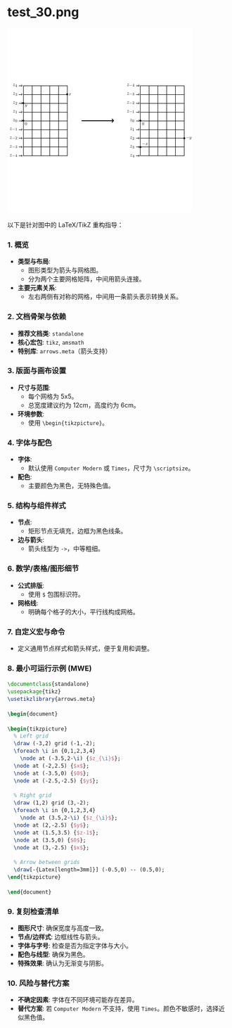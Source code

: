 # test_30.png

![test_30.png](../../../eval_dataset/images/test_30.png)

以下是针对图中的 LaTeX/TikZ 重构指导：

### 1. 概览
- **类型与布局**: 
  - 图形类型为箭头与网格图。
  - 分为两个主要网格矩阵，中间用箭头连接。
- **主要元素关系**:
  - 左右两侧有对称的网格，中间用一条箭头表示转换关系。

### 2. 文档骨架与依赖
- **推荐文档类**: `standalone`
- **核心宏包**: `tikz`, `amsmath`
- **特别库**: `arrows.meta`（箭头支持）

### 3. 版面与画布设置
- **尺寸与范围**:
  - 每个网格为 5x5。
  - 总宽度建议约为 12cm，高度约为 6cm。
- **环境参数**: 
  - 使用 `\begin{tikzpicture}`。

### 4. 字体与配色
- **字体**:
  - 默认使用 `Computer Modern` 或 `Times`，尺寸为 `\scriptsize`。
- **配色**:
  - 主要颜色为黑色，无特殊色值。

### 5. 结构与组件样式
- **节点**:
  - 矩形节点无填充，边框为黑色线条。
- **边与箭头**:
  - 箭头线型为 `->`，中等粗细。

### 6. 数学/表格/图形细节
- **公式排版**:
  - 使用 `$` 包围标识符。
- **网格线**:
  - 明确每个格子的大小，平行线构成网格。

### 7. 自定义宏与命令
- 定义通用节点样式和箭头样式，便于复用和调整。

### 8. 最小可运行示例 (MWE)
```latex
\documentclass{standalone}
\usepackage{tikz}
\usetikzlibrary{arrows.meta}

\begin{document}

\begin{tikzpicture}
  % Left grid
  \draw (-3,2) grid (-1,-2);
  \foreach \i in {0,1,2,3,4}
    \node at (-3.5,2-\i) {$z_{\i}$};
  \node at (-2,2.5) {$x$};
  \node at (-3.5,0) {$0$};
  \node at (-2.5,-2.5) {$y$};

  % Right grid
  \draw (1,2) grid (3,-2);
  \foreach \i in {0,1,2,3,4}
    \node at (3.5,2-\i) {$z_{\i}$};
  \node at (2,-2.5) {$y$};
  \node at (1.5,3.5) {$z-1$};
  \node at (3.5,0) {$0$};
  \node at (3,-2.5) {$x$};

  % Arrow between grids
  \draw[-{Latex[length=3mm]}] (-0.5,0) -- (0.5,0);
\end{tikzpicture}

\end{document}
```

### 9. 复刻检查清单
- **图形尺寸**: 确保宽度与高度一致。
- **节点/边样式**: 边框线性与箭头。
- **字体与字号**: 检查是否为指定字体与大小。
- **配色与线型**: 确保为黑色。
- **特殊效果**: 确认为无渐变与阴影。

### 10. 风险与替代方案
- **不确定因素**: 字体在不同环境可能存在差异。
- **替代方案**: 若 `Computer Modern` 不支持，使用 `Times`。颜色不敏感时，选择近似黑色值。
